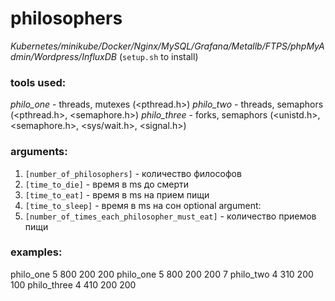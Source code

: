 # philosophers
*Kubernetes/minikube/Docker/Nginx/MySQL/Grafana/Metallb/FTPS/phpMyAdmin/Wordpress/InfluxDB* (`setup.sh` to install)

### tools used:
*philo_one* - threads, mutexes (<pthread.h>) 
*philo_two* - threads, semaphors (<pthread.h>, <semaphore.h>) 
*philo_three* - forks, semaphors (<unistd.h>, <semaphore.h>, <sys/wait.h>, <signal.h>)  

 
### arguments:
 1. `[number_of_philosophers]` - количество философов
 2. `[time_to_die]` - время в ms до смерти
 3. `[time_to_eat]` - время в ms на прием пищи
 4. `[time_to_sleep]` - время в ms на сон
 optional argument:
 5. `[number_of_times_each_philosopher_must_eat]` - количество приемов пищи
 
### examples:
 philo_one 5 800 200 200
 philo_one 5 800 200 200 7
 philo_two 4 310 200 100
 philo_three 4 410 200 200


